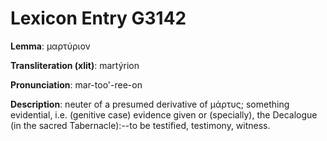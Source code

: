 # Lexicon Entry G3142

**Lemma**: μαρτύριον

**Transliteration (xlit)**: martýrion

**Pronunciation**: mar-too'-ree-on

**Description**:
neuter of a presumed derivative of μάρτυς; something evidential, i.e. (genitive case) evidence given or (specially), the Decalogue (in the sacred Tabernacle):--to be testified, testimony, witness.

